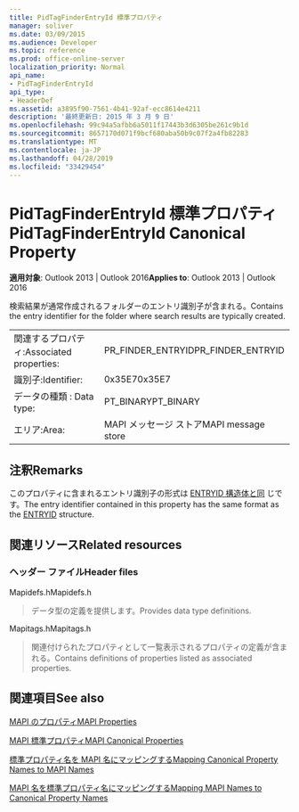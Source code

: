 ```yaml
---
title: PidTagFinderEntryId 標準プロパティ
manager: soliver
ms.date: 03/09/2015
ms.audience: Developer
ms.topic: reference
ms.prod: office-online-server
localization_priority: Normal
api_name:
- PidTagFinderEntryId
api_type:
- HeaderDef
ms.assetid: a3895f90-7561-4b41-92af-ecc8614e4211
description: '最終更新日: 2015 年 3 月 9 日'
ms.openlocfilehash: 99c94a5afbb6a5011f17443b3d6305be261c9b1d
ms.sourcegitcommit: 8657170d071f9bcf680aba50b9c07f2a4fb82283
ms.translationtype: MT
ms.contentlocale: ja-JP
ms.lasthandoff: 04/28/2019
ms.locfileid: "33429454"
---
```

# <a name="pidtagfinderentryid-canonical-property"></a><span data-ttu-id="1401b-103">PidTagFinderEntryId 標準プロパティ</span><span class="sxs-lookup"><span data-stu-id="1401b-103">PidTagFinderEntryId Canonical Property</span></span>

  
  
<span data-ttu-id="1401b-104">**適用対象**: Outlook 2013 | Outlook 2016</span><span class="sxs-lookup"><span data-stu-id="1401b-104">**Applies to**: Outlook 2013 | Outlook 2016</span></span> 
  
<span data-ttu-id="1401b-105">検索結果が通常作成されるフォルダーのエントリ識別子が含まれる。</span><span class="sxs-lookup"><span data-stu-id="1401b-105">Contains the entry identifier for the folder where search results are typically created.</span></span>
  
|||
|:-----|:-----|
|<span data-ttu-id="1401b-106">関連するプロパティ:</span><span class="sxs-lookup"><span data-stu-id="1401b-106">Associated properties:</span></span>  <br/> |<span data-ttu-id="1401b-107">PR_FINDER_ENTRYID</span><span class="sxs-lookup"><span data-stu-id="1401b-107">PR_FINDER_ENTRYID</span></span>  <br/> |
|<span data-ttu-id="1401b-108">識別子:</span><span class="sxs-lookup"><span data-stu-id="1401b-108">Identifier:</span></span>  <br/> |<span data-ttu-id="1401b-109">0x35E7</span><span class="sxs-lookup"><span data-stu-id="1401b-109">0x35E7</span></span>  <br/> |
|<span data-ttu-id="1401b-110">データの種類 : </span><span class="sxs-lookup"><span data-stu-id="1401b-110">Data type:</span></span>  <br/> |<span data-ttu-id="1401b-111">PT_BINARY</span><span class="sxs-lookup"><span data-stu-id="1401b-111">PT_BINARY</span></span>  <br/> |
|<span data-ttu-id="1401b-112">エリア:</span><span class="sxs-lookup"><span data-stu-id="1401b-112">Area:</span></span>  <br/> |<span data-ttu-id="1401b-113">MAPI メッセージ ストア</span><span class="sxs-lookup"><span data-stu-id="1401b-113">MAPI message store</span></span>  <br/> |
   
## <a name="remarks"></a><span data-ttu-id="1401b-114">注釈</span><span class="sxs-lookup"><span data-stu-id="1401b-114">Remarks</span></span>

<span data-ttu-id="1401b-115">このプロパティに含まれるエントリ識別子の形式は [ENTRYID 構造体と同](entryid.md) じです。</span><span class="sxs-lookup"><span data-stu-id="1401b-115">The entry identifier contained in this property has the same format as the [ENTRYID](entryid.md) structure.</span></span> 
  
## <a name="related-resources"></a><span data-ttu-id="1401b-116">関連リソース</span><span class="sxs-lookup"><span data-stu-id="1401b-116">Related resources</span></span>

### <a name="header-files"></a><span data-ttu-id="1401b-117">ヘッダー ファイル</span><span class="sxs-lookup"><span data-stu-id="1401b-117">Header files</span></span>

<span data-ttu-id="1401b-118">Mapidefs.h</span><span class="sxs-lookup"><span data-stu-id="1401b-118">Mapidefs.h</span></span>
  
> <span data-ttu-id="1401b-119">データ型の定義を提供します。</span><span class="sxs-lookup"><span data-stu-id="1401b-119">Provides data type definitions.</span></span>
    
<span data-ttu-id="1401b-120">Mapitags.h</span><span class="sxs-lookup"><span data-stu-id="1401b-120">Mapitags.h</span></span>
  
> <span data-ttu-id="1401b-121">関連付けられたプロパティとして一覧表示されるプロパティの定義が含まれる。</span><span class="sxs-lookup"><span data-stu-id="1401b-121">Contains definitions of properties listed as associated properties.</span></span>
    
## <a name="see-also"></a><span data-ttu-id="1401b-122">関連項目</span><span class="sxs-lookup"><span data-stu-id="1401b-122">See also</span></span>



[<span data-ttu-id="1401b-123">MAPI のプロパティ</span><span class="sxs-lookup"><span data-stu-id="1401b-123">MAPI Properties</span></span>](mapi-properties.md)
  
[<span data-ttu-id="1401b-124">MAPI 標準プロパティ</span><span class="sxs-lookup"><span data-stu-id="1401b-124">MAPI Canonical Properties</span></span>](mapi-canonical-properties.md)
  
[<span data-ttu-id="1401b-125">標準プロパティ名を MAPI 名にマッピングする</span><span class="sxs-lookup"><span data-stu-id="1401b-125">Mapping Canonical Property Names to MAPI Names</span></span>](mapping-canonical-property-names-to-mapi-names.md)
  
[<span data-ttu-id="1401b-126">MAPI 名を標準プロパティ名にマッピングする</span><span class="sxs-lookup"><span data-stu-id="1401b-126">Mapping MAPI Names to Canonical Property Names</span></span>](mapping-mapi-names-to-canonical-property-names.md)


